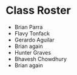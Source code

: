 # Class Roster
- Brian Parra
- Flavy Tonfack
- Gerardo Aguilar
- Brian again
- Hunter Graves
- Bhavesh Chowdhury
- Brian again

